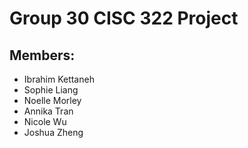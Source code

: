 # Group 30 CISC 322 Project
## Members:
- Ibrahim Kettaneh
- Sophie Liang
- Noelle Morley
- Annika Tran
- Nicole Wu
- Joshua Zheng

